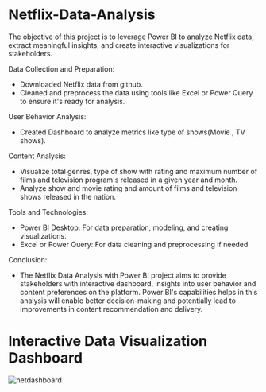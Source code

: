 # Netflix-Data-Analysis

The objective of this project is to leverage Power BI to analyze Netflix data, extract meaningful insights, and create interactive visualizations for stakeholders.

Data Collection and Preparation:
- Downloaded Netflix data from github.
- Cleaned and preprocess the data using tools like Excel or Power Query to ensure it's ready for analysis.

User Behavior Analysis:
- Created Dashboard to analyze metrics like type of shows(Movie , TV shows).

Content Analysis:
- Visualize total genres, type of show with rating and maximum number of films and television program's released in a given year and month.
- Analyze show and movie rating and amount of films and television shows released in the nation.

Tools and Technologies:
- Power BI Desktop: For data preparation, modeling, and creating visualizations.
- Excel or Power Query: For data cleaning and preprocessing if needed

Conclusion:
- The Netflix Data Analysis with Power BI project aims to provide stakeholders with interactive dashboard, insights into user behavior and content preferences on the platform. Power BI's capabilities helps in this analysis will enable better decision-making and potentially lead to improvements in content recommendation and delivery.

# Interactive Data Visualization Dashboard

![netdashboard](https://github.com/user-attachments/assets/2006b50f-9d7d-48bc-8f2d-b5adbef7985a)
